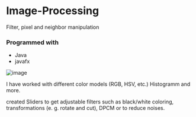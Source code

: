 # Image-Processing
Filter, pixel and neighbor manipulation

### Programmed with
- Java
- javafx

![image](https://user-images.githubusercontent.com/56310257/137785007-ff00bfb7-2201-4cf9-84e9-21282e65ca07.png)


I have worked with different color models (RGB, HSV, etc.) Histogramm and more.

created Sliders to get adjustable filters such as black/white coloring, transformations (e. g. rotate and cut), DPCM or to reduce noises.
